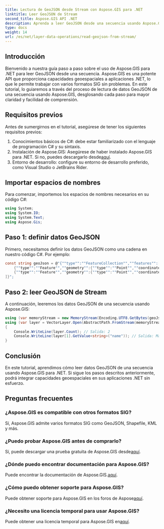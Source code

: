 ```yaml
---
title: Lectura de GeoJSON desde Stream con Aspose.GIS para .NET
linktitle: Leer GeoJSON de Stream
second_title: Aspose.GIS API .NET
description: Aprenda a leer GeoJSON desde una secuencia usando Aspose.GIS para .NET. Siga nuestra guía paso a paso para una integración perfecta de lo geoespacial en sus aplicaciones.
type: docs
weight: 14
url: /es/net/layer-data-operations/read-geojson-from-stream/
---
```

## Introducción
Bienvenido a nuestra guía paso a paso sobre el uso de Aspose.GIS para .NET para leer GeoJSON desde una secuencia. Aspose.GIS es una potente API que proporciona capacidades geoespaciales a aplicaciones .NET, lo que le permite trabajar con varios formatos SIG sin problemas. En este tutorial, lo guiaremos a través del proceso de lectura de datos GeoJSON de una secuencia usando Aspose.GIS, desglosando cada paso para mayor claridad y facilidad de comprensión.
## Requisitos previos
Antes de sumergirnos en el tutorial, asegúrese de tener los siguientes requisitos previos:
1. Conocimientos básicos de C#: debe estar familiarizado con el lenguaje de programación C# y su sintaxis.
2.  Instalación de Aspose.GIS: Asegúrese de haber instalado Aspose.GIS para .NET. Si no, puedes descargarlo desde[aquí](https://releases.aspose.com/gis/net/).
3. Entorno de desarrollo: configure su entorno de desarrollo preferido, como Visual Studio o JetBrains Rider.

## Importar espacios de nombres
Para comenzar, importemos los espacios de nombres necesarios en su código C#:
```csharp
using System;
using System.IO;
using System.Text;
using Aspose.Gis;
```

## Paso 1: definir datos GeoJSON
Primero, necesitamos definir los datos GeoJSON como una cadena en nuestro código C#. Por ejemplo:
```csharp
const string geoJson = @"{""type"":""FeatureCollection"",""features"":[
    {""type"":""Feature"",""geometry"":{""type"":""Point"",""coordinates"":[0, 1]},""properties"":{""name"":""John""}},
    {""type"":""Feature"",""geometry"":{""type"":""Point"",""coordinates"":[2, 3]},""properties"":{""name"":""Mary""}}
]}";
```
## Paso 2: leer GeoJSON de Stream
A continuación, leeremos los datos GeoJSON de una secuencia usando Aspose.GIS:
```csharp
using (var memoryStream = new MemoryStream(Encoding.UTF8.GetBytes(geoJson)))
using (var layer = VectorLayer.Open(AbstractPath.FromStream(memoryStream), Drivers.GeoJson))
{
    Console.WriteLine(layer.Count); // Salida: 2
    Console.WriteLine(layer[1].GetValue<string>("name")); // Salida: María
}
```

## Conclusión
En este tutorial, aprendimos cómo leer datos GeoJSON de una secuencia usando Aspose.GIS para .NET. Si sigue los pasos descritos anteriormente, podrá integrar capacidades geoespaciales en sus aplicaciones .NET sin esfuerzo.
## Preguntas frecuentes
### ¿Aspose.GIS es compatible con otros formatos SIG?
Sí, Aspose.GIS admite varios formatos SIG como GeoJSON, Shapefile, KML y más.
### ¿Puedo probar Aspose.GIS antes de comprarlo?
 Sí, puede descargar una prueba gratuita de Aspose.GIS desde[aquí](https://releases.aspose.com/).
### ¿Dónde puedo encontrar documentación para Aspose.GIS?
 Puede encontrar la documentación de Aspose.GIS.[aquí](https://reference.aspose.com/gis/net/).
### ¿Cómo puedo obtener soporte para Aspose.GIS?
 Puede obtener soporte para Aspose.GIS en los foros de Aspose[aquí](https://forum.aspose.com/c/gis/33).
### ¿Necesito una licencia temporal para usar Aspose.GIS?
 Puede obtener una licencia temporal para Aspose.GIS en[aquí](https://purchase.aspose.com/temporary-license/).